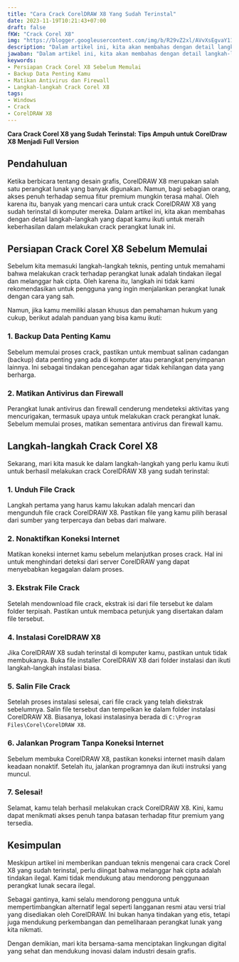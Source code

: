 ```yaml
---
title: "Cara Crack CorelDRAW X8 Yang Sudah Terinstal"
date: 2023-11-19T10:21:43+07:00
draft: false
fKW: "Crack Corel X8"
img: "https://blogger.googleusercontent.com/img/b/R29vZ2xl/AVvXsEgvaY114YcnPi028cm5VhC8FHlpWjfrPV2h4Gop6fghh2uq64gqe6qT0M1SxRfsJNDOb29T16pilhsRqB9ZUPwPekqpNPIuJA_kB9UBr7V_ZvGpPvWuGc8uwEoumWhuGfYWpdWvJMgg44V0CcxX_iLC4YcVsOwluGMsq8Jha6I7c-PuqdI0vzejd-bYHHOa/s480/coreldraw-x8.webp"
description: "Dalam artikel ini, kita akan membahas dengan detail langkah-langkah untuk crack CorelDRAW X8 yang sudah terinstal di Windows jadi Full Version.."
jawaban: "Dalam artikel ini, kita akan membahas dengan detail langkah-langkah untuk crack CorelDRAW X8 yang sudah terinstal di Windows jadi Full Version.."
keywords:
- Persiapan Crack Corel X8 Sebelum Memulai
- Backup Data Penting Kamu
- Matikan Antivirus dan Firewall
- Langkah-langkah Crack Corel X8
tags:
- Windows
- Crack
- CorelDRAW X8
---
```


**Cara Crack Corel X8 yang Sudah Terinstal: Tips Ampuh untuk CorelDraw X8 Menjadi Full Version**

## Pendahuluan

Ketika berbicara tentang desain grafis, CorelDRAW X8 merupakan salah satu perangkat lunak yang banyak digunakan. Namun, bagi sebagian orang, akses penuh terhadap semua fitur premium mungkin terasa mahal. Oleh karena itu, banyak yang mencari cara untuk crack CorelDRAW X8 yang sudah terinstal di komputer mereka. Dalam artikel ini, kita akan membahas dengan detail langkah-langkah yang dapat kamu ikuti untuk meraih keberhasilan dalam melakukan crack perangkat lunak ini.

## Persiapan Crack Corel X8 Sebelum Memulai

Sebelum kita memasuki langkah-langkah teknis, penting untuk memahami bahwa melakukan crack terhadap perangkat lunak adalah tindakan ilegal dan melanggar hak cipta. Oleh karena itu, langkah ini tidak kami rekomendasikan untuk pengguna yang ingin menjalankan perangkat lunak dengan cara yang sah.

Namun, jika kamu memiliki alasan khusus dan pemahaman hukum yang cukup, berikut adalah panduan yang bisa kamu ikuti:

### 1. **Backup Data Penting Kamu**

Sebelum memulai proses crack, pastikan untuk membuat salinan cadangan (backup) data penting yang ada di komputer atau perangkat penyimpanan lainnya. Ini sebagai tindakan pencegahan agar tidak kehilangan data yang berharga.

### 2. **Matikan Antivirus dan Firewall**

Perangkat lunak antivirus dan firewall cenderung mendeteksi aktivitas yang mencurigakan, termasuk upaya untuk melakukan crack perangkat lunak. Sebelum memulai proses, matikan sementara antivirus dan firewall kamu.

## Langkah-langkah Crack Corel X8

Sekarang, mari kita masuk ke dalam langkah-langkah yang perlu kamu ikuti untuk berhasil melakukan crack CorelDRAW X8 yang sudah terinstal:

### 1. **Unduh File Crack**

Langkah pertama yang harus kamu lakukan adalah mencari dan mengunduh file crack CorelDRAW X8. Pastikan file yang kamu pilih berasal dari sumber yang terpercaya dan bebas dari malware.

### 2. **Nonaktifkan Koneksi Internet**

Matikan koneksi internet kamu sebelum melanjutkan proses crack. Hal ini untuk menghindari deteksi dari server CorelDRAW yang dapat menyebabkan kegagalan dalam proses.

### 3. **Ekstrak File Crack**

Setelah mendownload file crack, ekstrak isi dari file tersebut ke dalam folder terpisah. Pastikan untuk membaca petunjuk yang disertakan dalam file tersebut.

### 4. **Instalasi CorelDRAW X8**

Jika CorelDRAW X8 sudah terinstal di komputer kamu, pastikan untuk tidak membukanya. Buka file installer CorelDRAW X8 dari folder instalasi dan ikuti langkah-langkah instalasi biasa.

### 5. **Salin File Crack**

Setelah proses instalasi selesai, cari file crack yang telah diekstrak sebelumnya. Salin file tersebut dan tempelkan ke dalam folder instalasi CorelDRAW X8. Biasanya, lokasi instalasinya berada di `C:\Program Files\Corel\CorelDRAW X8`.

### 6. **Jalankan Program Tanpa Koneksi Internet**

Sebelum membuka CorelDRAW X8, pastikan koneksi internet masih dalam keadaan nonaktif. Setelah itu, jalankan programnya dan ikuti instruksi yang muncul.

### 7. **Selesai!**

Selamat, kamu telah berhasil melakukan crack CorelDRAW X8. Kini, kamu dapat menikmati akses penuh tanpa batasan terhadap fitur premium yang tersedia.

## Kesimpulan

Meskipun artikel ini memberikan panduan teknis mengenai cara crack Corel X8 yang sudah terinstal, perlu diingat bahwa melanggar hak cipta adalah tindakan ilegal. Kami tidak mendukung atau mendorong penggunaan perangkat lunak secara ilegal.

Sebagai gantinya, kami selalu mendorong pengguna untuk mempertimbangkan alternatif legal seperti langganan resmi atau versi trial yang disediakan oleh CorelDRAW. Ini bukan hanya tindakan yang etis, tetapi juga mendukung perkembangan dan pemeliharaan perangkat lunak yang kita nikmati.

Dengan demikian, mari kita bersama-sama menciptakan lingkungan digital yang sehat dan mendukung inovasi dalam industri desain grafis.